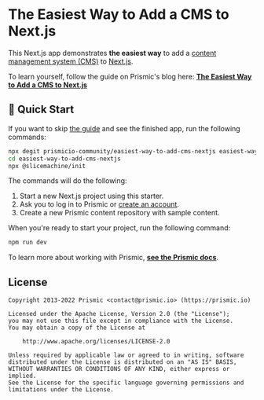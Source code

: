 # The Easiest Way to Add a CMS to Next.js

This Next.js app demonstrates **the easiest way** to add a [content management system (CMS)][prismic] to [Next.js][nextjs].

To learn yourself, follow the guide on Prismic's blog here: [**The Easiest Way to Add a CMS to Next.js**][guide]

## 🚀 Quick Start

If you want to skip [the guide][guide] and see the finished app, run the following commands:

```sh
npx degit prismicio-community/easiest-way-to-add-cms-nextjs easiest-way-to-add-cms-nextjs
cd easiest-way-to-add-cms-nextjs
npx @slicemachine/init
```

The commands will do the following:

1. Start a new Next.js project using this starter.
2. Ask you to log in to Prismic or [create an account][prismic-sign-up].
3. Create a new Prismic content repository with sample content.

When you're ready to start your project, run the following command:

```sh
npm run dev
```

To learn more about working with Prismic, [**see the Prismic docs**][prismic-docs].

## License

```
Copyright 2013-2022 Prismic <contact@prismic.io> (https://prismic.io)

Licensed under the Apache License, Version 2.0 (the "License");
you may not use this file except in compliance with the License.
You may obtain a copy of the License at

    http://www.apache.org/licenses/LICENSE-2.0

Unless required by applicable law or agreed to in writing, software
distributed under the License is distributed on an "AS IS" BASIS,
WITHOUT WARRANTIES OR CONDITIONS OF ANY KIND, either express or implied.
See the License for the specific language governing permissions and
limitations under the License.
```

[prismic]: https://prismic.io/
[prismic-docs]: https://prismic.io/docs/
[prismic-sign-up]: https://prismic.io/dashboard/signup
[nextjs]: https://nextjs.org/
[guide]: https://prismic.io/blog/easiest-way-add-cms-nextjs
